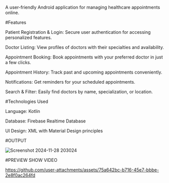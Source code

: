 A user-friendly Android application for managing healthcare appointments online.

#Features



Patient Registration & Login: Secure user authentication for accessing personalized features.

Doctor Listing: View profiles of doctors with their specialties and availability.

Appointment Booking: Book appointments with your preferred doctor in just a few clicks.

Appointment History: Track past and upcoming appointments conveniently.

Notifications: Get reminders for your scheduled appointments.

Search & Filter: Easily find doctors by name, specialization, or location.




#Technologies Used



Language: Kotlin

Database: Firebase Realtime Database 

UI Design: XML with Material Design principles


#OUTPUT



![Screenshot 2024-11-28 203024](https://github.com/user-attachments/assets/4da582fb-e27a-47d1-a1f5-2b4b10b2404c)

#PREViEW SHOW VIDEO


https://github.com/user-attachments/assets/75a642bc-b716-45e7-bbbe-2e8f0ac264fd



